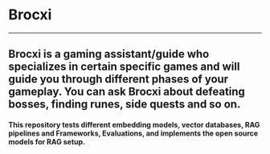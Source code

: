 # Brocxi
<hr>

## Brocxi is a gaming assistant/guide who specializes in certain specific games and will guide you through different phases of your gameplay. You can ask Brocxi about defeating bosses, finding runes, side quests and so on.

#### This repository tests different embedding models, vector databases, RAG pipelines and Frameworks, Evaluations, and implements the open source models for RAG setup.

